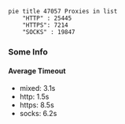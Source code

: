 
```mermaid
pie title 47057 Proxies in list
    "HTTP" : 25445
    "HTTPS": 7214
    "SOCKS" : 19847
```

### Some Info
#### Average Timeout

- mixed: 3.1s
- http: 1.5s
- https: 8.5s
- socks: 6.2s